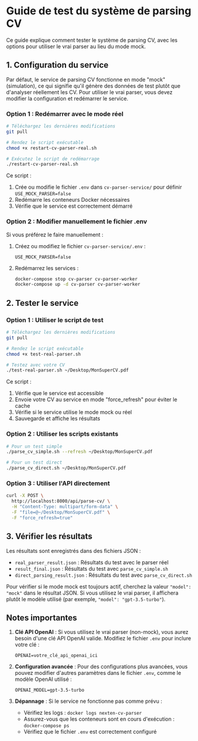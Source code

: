 # Guide de test du système de parsing CV

Ce guide explique comment tester le système de parsing CV, avec les options pour utiliser le vrai parser au lieu du mode mock.

## 1. Configuration du service

Par défaut, le service de parsing CV fonctionne en mode "mock" (simulation), ce qui signifie qu'il génère des données de test plutôt que d'analyser réellement les CV. Pour utiliser le vrai parser, vous devez modifier la configuration et redémarrer le service.

### Option 1 : Redémarrer avec le mode réel

```bash
# Téléchargez les dernières modifications
git pull

# Rendez le script exécutable
chmod +x restart-cv-parser-real.sh

# Exécutez le script de redémarrage
./restart-cv-parser-real.sh
```

Ce script :
1. Crée ou modifie le fichier `.env` dans `cv-parser-service/` pour définir `USE_MOCK_PARSER=false`
2. Redémarre les conteneurs Docker nécessaires
3. Vérifie que le service est correctement démarré

### Option 2 : Modifier manuellement le fichier .env

Si vous préférez le faire manuellement :

1. Créez ou modifiez le fichier `cv-parser-service/.env` :
   ```
   USE_MOCK_PARSER=false
   ```

2. Redémarrez les services :
   ```bash
   docker-compose stop cv-parser cv-parser-worker
   docker-compose up -d cv-parser cv-parser-worker
   ```

## 2. Tester le service

### Option 1 : Utiliser le script de test

```bash
# Téléchargez les dernières modifications
git pull

# Rendez le script exécutable
chmod +x test-real-parser.sh

# Testez avec votre CV
./test-real-parser.sh ~/Desktop/MonSuperCV.pdf
```

Ce script :
1. Vérifie que le service est accessible
2. Envoie votre CV au service en mode "force_refresh" pour éviter le cache
3. Vérifie si le service utilise le mode mock ou réel
4. Sauvegarde et affiche les résultats

### Option 2 : Utiliser les scripts existants

```bash
# Pour un test simple
./parse_cv_simple.sh --refresh ~/Desktop/MonSuperCV.pdf

# Pour un test direct
./parse_cv_direct.sh ~/Desktop/MonSuperCV.pdf
```

### Option 3 : Utiliser l'API directement

```bash
curl -X POST \
  http://localhost:8000/api/parse-cv/ \
  -H "Content-Type: multipart/form-data" \
  -F "file=@~/Desktop/MonSuperCV.pdf" \
  -F "force_refresh=true"
```

## 3. Vérifier les résultats

Les résultats sont enregistrés dans des fichiers JSON :
- `real_parser_result.json` : Résultats du test avec le parser réel
- `result_final.json` : Résultats du test avec `parse_cv_simple.sh`
- `direct_parsing_result.json` : Résultats du test avec `parse_cv_direct.sh`

Pour vérifier si le mode mock est toujours actif, cherchez la valeur `"model": "mock"` dans le résultat JSON. Si vous utilisez le vrai parser, il affichera plutôt le modèle utilisé (par exemple, `"model": "gpt-3.5-turbo"`).

## Notes importantes

1. **Clé API OpenAI** : Si vous utilisez le vrai parser (non-mock), vous aurez besoin d'une clé API OpenAI valide. Modifiez le fichier `.env` pour inclure votre clé :
   ```
   OPENAI=votre_clé_api_openai_ici
   ```

2. **Configuration avancée** : Pour des configurations plus avancées, vous pouvez modifier d'autres paramètres dans le fichier `.env`, comme le modèle OpenAI utilisé :
   ```
   OPENAI_MODEL=gpt-3.5-turbo
   ```

3. **Dépannage** : Si le service ne fonctionne pas comme prévu :
   - Vérifiez les logs : `docker logs nexten-cv-parser`
   - Assurez-vous que les conteneurs sont en cours d'exécution : `docker-compose ps`
   - Vérifiez que le fichier `.env` est correctement configuré
